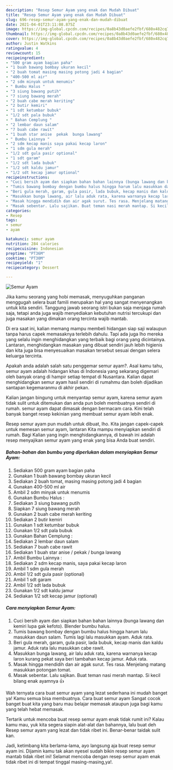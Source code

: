 ```yaml
---
description: "Resep Semur Ayam yang enak dan Mudah Dibuat"
title: "Resep Semur Ayam yang enak dan Mudah Dibuat"
slug: 696-resep-semur-ayam-yang-enak-dan-mudah-dibuat
date: 2021-04-01T23:11:08.875Z
image: https://img-global.cpcdn.com/recipes/0a8b43d0aefe2fbf/680x482cq70/semur-ayam-foto-resep-utama.jpg
thumbnail: https://img-global.cpcdn.com/recipes/0a8b43d0aefe2fbf/680x482cq70/semur-ayam-foto-resep-utama.jpg
cover: https://img-global.cpcdn.com/recipes/0a8b43d0aefe2fbf/680x482cq70/semur-ayam-foto-resep-utama.jpg
author: Justin Watkins
ratingvalue: 4
reviewcount: 15
recipeingredient:
- "500 gram ayam bagian paha"
- "1 buah bawang bombay ukuran kecil"
- "2 buah tomat masing masing potong jadi 4 bagian"
- "400-500 ml air"
- "2 sdm minyak untuk menumis"
- " Bumbu Halus "
- "3 siung bawang putih"
- "7 siung bawang merah"
- "2 buah cabe merah keriting"
- "2 butir kemiri"
- "1 sdt ketumbar bubuk"
- "1/2 sdt pala bubuk"
- " Bahan Cemplung "
- "2 lembar daun salam"
- "7 buah cabe rawit"
- "1 buah star anise  pekak  bunga lawang"
- " Bumbu Lainnya "
- "2 sdm kecap manis saya pakai kecap laron"
- "1 sdm gula merah"
- "1/2 sdt gula pasir optional"
- "1 sdt garam"
- "1/2 sdt lada bubuk"
- "1/2 sdt kaldu jamur"
- "1/2 sdt kecap jamur optional"
recipeinstructions:
- "Cuci bersih ayam dan siapkan bahan bahan lainnya (bunga lawang dan kemiri lupa gak kefoto). Blender bumbu halus."
- "Tumis bawang bombay dengan bumbu halus hingga harum lalu masukkan daun salam. Tumis lagi lalu masukkan ayam. Aduk rata."
- "Beri gula merah, garam, gula pasir, lada bubuk, kecap manis dan kaldu jamur. Aduk rata lalu masukkan cabe rawit."
- "Masukkan bunga lawang, air lalu aduk rata, karena warnanya kecap laron kurang pekat saya beri tambahan kecap jamur. Aduk rata."
- "Masak hingga mendidih dan air agak surut. Tes rasa. Menjelang matang masukkan potongan tomat."
- "Masak sebentar. Lalu sajikan. Buat teman nasi merah mantap. Si kecil bilang enak ayamnya 👍"
categories:
- Resep
tags:
- semur
- ayam

katakunci: semur ayam 
nutrition: 284 calories
recipecuisine: Indonesian
preptime: "PT36M"
cooktime: "PT30M"
recipeyield: "1"
recipecategory: Dessert

---
```



![Semur Ayam](https://img-global.cpcdn.com/recipes/0a8b43d0aefe2fbf/680x482cq70/semur-ayam-foto-resep-utama.jpg)

Jika kamu seorang yang hobi memasak, menyuguhkan panganan menggugah selera buat famili merupakan hal yang sangat menyenangkan untuk kita sendiri. Tanggung jawab seorang istri bukan saja menjaga rumah saja, tetapi anda juga wajib menyediakan kebutuhan nutrisi tercukupi dan juga masakan yang dimakan orang tercinta wajib mantab.

Di era  saat ini, kalian memang mampu membeli hidangan siap saji walaupun tanpa harus capek memasaknya terlebih dahulu. Tapi ada juga lho mereka yang selalu ingin menghidangkan yang terbaik bagi orang yang dicintainya. Lantaran, menghidangkan masakan yang dibuat sendiri jauh lebih higienis dan kita juga bisa menyesuaikan masakan tersebut sesuai dengan selera keluarga tercinta. 



Apakah anda adalah salah satu penggemar semur ayam?. Asal kamu tahu, semur ayam adalah hidangan khas di Indonesia yang sekarang digemari oleh banyak orang di hampir setiap tempat di Nusantara. Kalian dapat menghidangkan semur ayam hasil sendiri di rumahmu dan boleh dijadikan santapan kegemaranmu di akhir pekan.

Kalian jangan bingung untuk menyantap semur ayam, karena semur ayam tidak sulit untuk ditemukan dan anda pun boleh membuatnya sendiri di rumah. semur ayam dapat dimasak dengan bermacam cara. Kini telah banyak banget resep kekinian yang membuat semur ayam lebih enak.

Resep semur ayam pun mudah untuk dibuat, lho. Kita jangan capek-capek untuk memesan semur ayam, lantaran Kita mampu menyiapkan sendiri di rumah. Bagi Kalian yang ingin menghidangkannya, di bawah ini adalah resep menyajikan semur ayam yang enak yang bisa Anda buat sendiri.

<!--inarticleads1-->

##### Bahan-bahan dan bumbu yang diperlukan dalam menyiapkan Semur Ayam:

1. Sediakan 500 gram ayam bagian paha
1. Gunakan 1 buah bawang bombay ukuran kecil
1. Sediakan 2 buah tomat, masing masing potong jadi 4 bagian
1. Gunakan 400-500 ml air
1. Ambil 2 sdm minyak untuk menumis
1. Gunakan  Bumbu Halus :
1. Sediakan 3 siung bawang putih
1. Siapkan 7 siung bawang merah
1. Gunakan 2 buah cabe merah keriting
1. Sediakan 2 butir kemiri
1. Gunakan 1 sdt ketumbar bubuk
1. Gunakan 1/2 sdt pala bubuk
1. Gunakan  Bahan Cemplung :
1. Sediakan 2 lembar daun salam
1. Sediakan 7 buah cabe rawit
1. Sediakan 1 buah star anise / pekak / bunga lawang
1. Ambil  Bumbu Lainnya :
1. Sediakan 2 sdm kecap manis, saya pakai kecap laron
1. Ambil 1 sdm gula merah
1. Ambil 1/2 sdt gula pasir (optional)
1. Ambil 1 sdt garam
1. Ambil 1/2 sdt lada bubuk
1. Gunakan 1/2 sdt kaldu jamur
1. Sediakan 1/2 sdt kecap jamur (optional)




<!--inarticleads2-->

##### Cara menyiapkan Semur Ayam:

1. Cuci bersih ayam dan siapkan bahan bahan lainnya (bunga lawang dan kemiri lupa gak kefoto). Blender bumbu halus.
1. Tumis bawang bombay dengan bumbu halus hingga harum lalu masukkan daun salam. Tumis lagi lalu masukkan ayam. Aduk rata.
1. Beri gula merah, garam, gula pasir, lada bubuk, kecap manis dan kaldu jamur. Aduk rata lalu masukkan cabe rawit.
1. Masukkan bunga lawang, air lalu aduk rata, karena warnanya kecap laron kurang pekat saya beri tambahan kecap jamur. Aduk rata.
1. Masak hingga mendidih dan air agak surut. Tes rasa. Menjelang matang masukkan potongan tomat.
1. Masak sebentar. Lalu sajikan. Buat teman nasi merah mantap. Si kecil bilang enak ayamnya 👍




Wah ternyata cara buat semur ayam yang lezat sederhana ini mudah banget ya! Kamu semua bisa membuatnya. Cara buat semur ayam Sangat cocok banget buat kita yang baru mau belajar memasak ataupun juga bagi kamu yang telah hebat memasak.

Tertarik untuk mencoba buat resep semur ayam enak tidak rumit ini? Kalau kamu mau, yuk kita segera siapin alat-alat dan bahannya, lalu buat deh Resep semur ayam yang lezat dan tidak ribet ini. Benar-benar taidak sulit kan. 

Jadi, ketimbang kita berlama-lama, ayo langsung aja buat resep semur ayam ini. Dijamin kamu tak akan nyesel sudah bikin resep semur ayam mantab tidak ribet ini! Selamat mencoba dengan resep semur ayam enak tidak ribet ini di tempat tinggal masing-masing,ya!.


